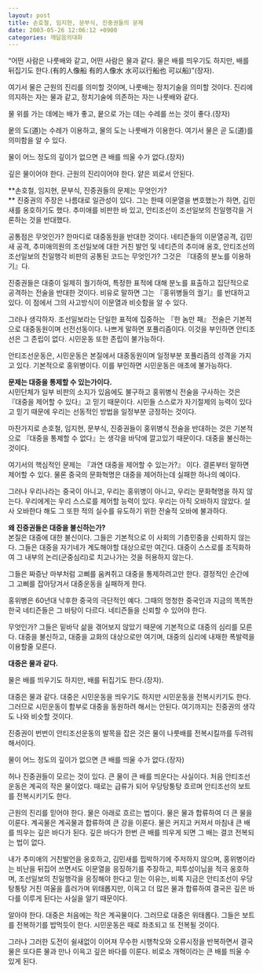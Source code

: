 ```yaml
---
layout: post
title: 손호철, 임지현, 문부식, 진중권들의 문제
date: 2003-05-26 12:06:12 +0900
categories: 깨달음의대화
---
```

“어떤 사람은 나룻배와 같고, 어떤 사람은 물과 같다. 물은 배를 띄우기도 하지만, 배를 뒤집기도 한다.(有的人像船 有的人像水 水可以行船也 可以船)”(장자).

여기서 물은 근원의 진리를 의미할 것이며, 나룻배는 정치기술을 의미할 것이다. 진리에 의지하는 자는 물과 같고, 정치기술에 의존하는 자는 나룻배와 같다. 

물 위를 가는 데에는 배가 좋고, 뭍으로 가는 데는 수레를 쓰는 것이 좋다.(장자)

뭍의 도(道)는 수레가 이용하고, 물의 도는 나룻배가 이용한다. 여기서 물은 곧 도(道)를 의미함을 알 수 있다. 

물이 어느 정도의 깊이가 없으면 큰 배를 띄울 수가 없다.(장자)

깊은 물이어야 한다. 근원의 진리이어야 한다. 얕은 꾀로서 안된다. 

**손호철, 임지현, 문부식, 진중권들의 문제는 무엇인가?  
** 진중권의 주장은 나름대로 일관성이 있다. 그는 한때 이문열을 변호했는가 하면, 김민새를 옹호하기도 했다. 추미애를 비판한 바 있고, 안티조선이 조선일보의 친일행각을 거론하는 것을 반대했다. 

공통점은 무엇인가? 한마디로 대중동원을 반대한 것이다. 네티즌들의 이문열공격, 김민새 공격, 추미애의원의 조선일보에 대한 거친 발언 및 네티즌의 추미애 옹호, 안티조선의 조선일보의 친일행각 비판의 공통된 코드는 무엇인가? 그것은 『대중의 분노를 이용하기』다. 

진중권들은 대중이 일제히 궐기하여, 특정한 표적에 대해 분노를 표출하고 집단적으로 공격하는 전술을 반대한 것이다. 비유로 말하면 그는 『홍위병들의 궐기』를 반대하고 있다. 이 점에서 그의 사고방식이 이문열과 비슷함을 알 수 있다. 

그러나 생각하자. 조선일보라는 단일한 표적에 집중하는 『한 놈만 패』 전술은 기본적으로 대중동원이며 선전선동이다. 나쁘게 말하면 포퓰리즘이다. 이것을 부인하면 안티조선은 그 존립이 없다. 시민운동 또한 존립이 불가능하다. 

안티조선운동은, 시민운동은 본질에서 대중동원이며 일정부분 포퓰리즘의 성격을 가지고 있다. 기본적으로 홍위병이다. 이를 부인하면 시민운동은 애초에 불가능하다. 

**문제는 대중을 통제할 수 있는가이다.**   
시민단체가 일부 비판의 소지가 있음에도 불구하고 홍위병식 전술을 구사하는 것은 『대중을 제어할 수 있다』고 믿기 때문이다. 시민들 스스로가 자기절제의 능력이 있다고 믿기 때문에 우리는 선동적인 방법을 일정부분 긍정하는 것이다.

마찬가지로 손호철, 임지현, 문부식, 진중권들이 홍위병식 전술을 반대하는 것은 기본적으로 『대중을 통제할 수 없다』는 생각을 바닥에 깔고있기 때문이다. 대중을 불신하는 것이다. 

여기서의 핵심적인 문제는 『과연 대중을 제어할 수 있는가?』 이다. 결론부터 말하면 제어할 수 있다. 물론 중국의 문화혁명은 대중을 제어하는데 실패한 하나의 예이다. 

그러나 우리나라는 중국이 아니고, 우리는 홍위병이 아니고, 우리는 문화혁명을 하지 않는다. 우리에게는 우리 스스로를 제어할 능력이 있다. 우리는 아직 오바하지 않았다. 설사 오바한다 해도 그 또한 적의 실수를 유도하기 위한 전술적 오바에 불과하다. 

**왜 진중권들은 대중을 불신하는가?**  
본질은 대중에 대한 불신이다. 그들은 기본적으로 이 사회의 기층민중을 신뢰하지 않는다. 그들은 대중을 자기네가 계도해야할 대상으로만 여긴다. 대중이 스스로를 조직화하여 그 내부의 논리(군중심리)로 치고나가는 것을 허용하지 않는다. 

그들은 짜증난 마부처럼 고삐를 움켜쥐고 대중을 통제하려고만 한다. 결정적인 순간에 그 고삐를 잡아당겨서 대중운동을 실패하게 한다. 

홍위병은 60년대 낙후한 중국의 극단적인 예다. 그때의 멍청한 중국인과 지금의 똑똑한 한국 네티즌들은 그 바탕이 다르다. 네티즌들을 신뢰할 수 있어야 한다. 

무엇인가? 그들은 밑바닥 삶을 겪어보지 않았기 때문에 기본적으로 대중의 심리를 모른다. 대중을 불신하고, 대중을 교화의 대상으로만 여기며, 대중의 심리에 내재한 폭발력을 이용할줄 모른다. 

**대중은 물과 같다.** 

물은 배를 띄우기도 하지만, 배를 뒤집기도 한다.(장자).

대중은 물과 같다. 대중은 시민운동을 띄우기도 하지만 시민운동을 전복시키기도 한다. 그러므로 시민운동이 함부로 대중을 동원하려 해서는 안된다. 여기까지는 진중권의 생각도 나와 비슷할 것이다. 

진중권이 번번이 안티조선운동의 발목을 잡은 것은 물이 나룻배를 전복시킬까를 두려워해서이다.

물이 어느 정도의 깊이가 없으면 큰 배를 띄울 수가 없다.(장자)

허나 진중권들이 모르는 것이 있다. 큰 물이 큰 배를 띄운다는 사실이다. 처음 안티조선운동은 계곡의 작은 물이었다. 때로는 급류가 되어 우당탕퉁탕 흐르며 안티조선의 보트를 전복시키기도 한다. 

근원의 진리를 믿어야 한다. 물은 아래로 흐르는 법이다. 물은 물과 합류하여 더 큰 물을 이룬다. 계곡물은 계곡물과 합류하여 큰 강을 이룬다. 물은 커지고 커져서 마침내 큰 배를 띄우는 깊은 바다가 된다. 깊은 바다가 한번 큰 배를 띄우게 되면 그 배는 결코 전복되는 법이 없다. 

내가 추미애의 거친발언을 옹호하고, 김민새를 핍박하기에 주저하지 않으며, 홍위병이라는 비난을 뒤집어 쓰면서도 이문열을 응징하기를 주장하고, 피투성이님을 적극 옹호하며, 조선일보의 친일행각을 응징해야 한다고 믿는 이유는, 비록 지금은 안티조선이 우당탕퉁탕 거친 여울을 흘러가며 위태롭지만, 이윽고 더 많은 물과 합류하여 결국은 깊은 바다를 이루게 된다는 사실을 알기 때문이다. 

알아야 한다. 대중은 처음에는 작은 계곡물이다. 그러므로 대중은 위태롭다. 그들은 보트를 전복하기를 밥먹듯이 한다. 시민운동은 때로 좌초되고 또 전복될 것이다. 

그러나 그러한 도전이 쉴새없이 이어져 무수한 시행착오와 오류시정을 반복하면서 결국 물은 또다른 물과 만나 이윽고 깊은 바다를 이룬다. 비로소 개혁이라는 큰 배를 띄울 수 있게 된다.